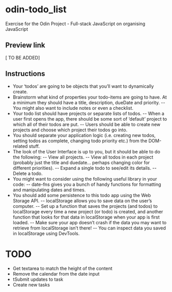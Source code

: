 # odin-todo_list
Exercise for the Odin Project - Full-stack JavaScript on organising JavaScript

## Preview link
[ TO BE ADDED]

## Instructions
- Your ‘todos’ are going to be objects that you’ll want to dynamically create.
- Brainstorm what kind of properties your todo-items are going to have. At a minimum they should have a title, description, dueDate and priority. 
-- You might also want to include notes or even a checklist.
- Your todo list should have projects or separate lists of todos. 
-- When a user first opens the app, there should be some sort of ‘default’ project to which all of their todos are put. 
-- Users should be able to create new projects and choose which project their todos go into.
- You should separate your application logic (i.e. creating new todos, setting todos as complete, changing todo priority etc.) from the DOM-related stuff.
- The look of the User Interface is up to you, but it should be able to do the following:
-- View all projects.
-- View all todos in each project (probably just the title and duedate… perhaps changing color for different priorities).
-- Expand a single todo to see/edit its details.
-- Delete a todo.
- You might want to consider using the following useful library in your code:
-- date-fns gives you a bunch of handy functions for formatting and manipulating dates and times.
- You should add some persistence to this todo app using the Web Storage API.
-- localStorage allows you to save data on the user’s computer.
-- Set up a function that saves the projects (and todos) to localStorage every time a new project (or todo) is created, and another function that looks for that data in localStorage when your app is first loaded. 
-- Make sure your app doesn’t crash if the data you may want to retrieve from localStorage isn’t there!
-- You can inspect data you saved in localStorage using DevTools. 

# TODO 
- Get textarea to match the height of the content
- Remove the calendar from the date input
- tSubmit updates to task
- Create new tasks